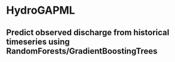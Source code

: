 # HydroGAPML


## Predict observed discharge from historical timeseries using RandomForests/GradientBoostingTrees



